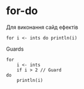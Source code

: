 # for-do

Для виконання сайд ефектів

    for i <- ints do println(i)

Guards

    for
        i <- ints
        if i > 2 // Guard
    do
        println(i)
